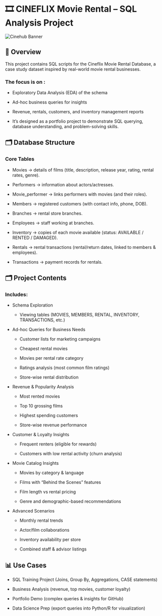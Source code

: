 # 🎞 CINEFLIX Movie Rental – SQL Analysis Project

![Cinehub Banner](https://mars-images.imgix.net/seobot/filmgrail.com/658a324a896bdc25cc34dfde-5a45cbc3254de9016c096e1d7dafd6d2.png?auto=compress)

## 📌 Overview

  This project contains SQL scripts for the Cineflix Movie Rental Database, a case study dataset inspired by real-world movie rental businesses.


 ### The focus is on :
  
   - Exploratory Data Analysis (EDA) of the schema
  
   - Ad-hoc business queries for insights
  
   - Revenue, rentals, customers, and inventory management reports
  
   - It’s designed as a portfolio project to demonstrate SQL querying, database understanding, and problem-solving skills.

## 🗂️ Database Structure

### Core Tables

- Movies → details of films (title, description, release year, rating, rental rates, genre).

- Performers → information about actors/actresses.

- Movie_performer → links performers with movies (and their roles).

- Members → registered customers (with contact info, phone, DOB).

- Branches → rental store branches.

- Employees → staff working at branches.

- Inventory → copies of each movie available (status: AVAILABLE / RENTED / DAMAGED).

- Rentals → rental transactions (rental/return dates, linked to members & employees).

- Transactions → payment records for rentals.

## 🗂️ Project Contents

### Includes:

- Schema Exploration

   - Viewing tables (MOVIES, MEMBERS, RENTAL, INVENTORY, TRANSACTIONS, etc.)

- Ad-hoc Queries for Business Needs

   - Customer lists for marketing campaigns

   - Cheapest rental movies

   - Movies per rental rate category

   - Ratings analysis (most common film ratings)

   - Store-wise rental distribution

- Revenue & Popularity Analysis

   - Most rented movies

   - Top 10 grossing films

   - Highest spending customers

   - Store-wise revenue performance

- Customer & Loyalty Insights

   - Frequent renters (eligible for rewards)

   - Customers with low rental activity (churn analysis)

- Movie Catalog Insights

   - Movies by category & language

   - Films with “Behind the Scenes” features

   - Film length vs rental pricing

   - Genre and demographic-based recommendations

- Advanced Scenarios

   - Monthly rental trends

   - Actor/film collaborations

   - Inventory availability per store

   - Combined staff & advisor listings

## 📊 Use Cases

- SQL Training Project (Joins, Group By, Aggregations, CASE statements)

- Business Analysis (revenue, top movies, customer loyalty)

- Portfolio Demo (complex queries & insights for GitHub)

- Data Science Prep (export queries into Python/R for visualization)
